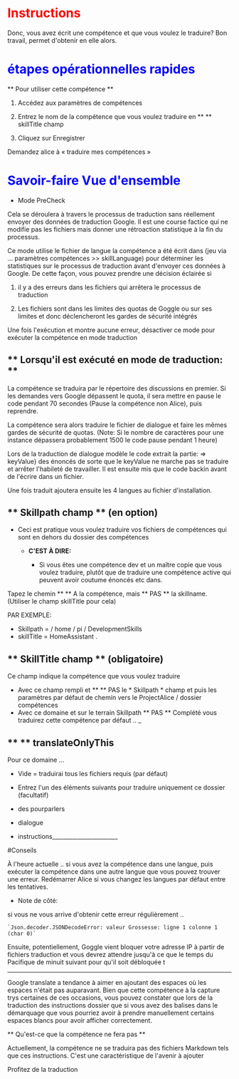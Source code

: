 
# <Span style = "color: #FF0000;"> <strong> Instructions </span> </strong>

Donc, vous avez écrit une compétence et que vous voulez le traduire? Bon travail, permet d'obtenir en elle alors.

# <Span style = "color: #0000FF;"> <strong> étapes opérationnelles rapides </span> </strong>

** Pour utiliser cette compétence **

1. Accédez aux paramètres de compétences

2. Entrez le nom de la compétence que vous voulez traduire en ** ** skillTitle champ

3. Cliquez sur Enregistrer

Demandez alice à « traduire mes compétences »

# <Span style = "color: #0000FF;"> <strong> Savoir-faire Vue d'ensemble </span> </strong>

- Mode PreCheck
 
Cela se déroulera à travers le processus de traduction sans réellement envoyer des données de traduction Google.
Il est une course factice qui ne modifie pas les fichiers mais donner une rétroaction statistique à la fin du processus.

Ce mode utilise le fichier de langue la compétence a été écrit dans (jeu via ... paramètres compétences >> skillLanguage) pour déterminer les statistiques sur le processus de traduction
avant d'envoyer ces données à Google. De cette façon, vous pouvez prendre une décision éclairée si

1. il y a des erreurs dans les fichiers qui arrêtera le processus de traduction

2. Les fichiers sont dans les limites des quotas de Goggle ou sur ses limites et donc déclencheront les gardes de sécurité intégrés

Une fois l'exécution et montre aucune erreur, désactiver ce mode pour exécuter la compétence en mode traduction


## ** Lorsqu'il est exécuté en mode de traduction: **

La compétence se traduira par le répertoire des discussions en premier. Si les demandes vers Google dépassent le quota, il sera
mettre en pause le code pendant 70 secondes (Pause la compétence non Alice), puis reprendre.

La compétence sera alors traduire le fichier de dialogue et faire les mêmes gardes de sécurité de quotas. (Note: Si le nombre de caractères
pour une instance dépassera probablement 1500 le code pause pendant 1 heure)

Lors de la traduction de dialogue modèle le code extrait la partie: => keyValue} des énoncés
de sorte que le keyValue ne marche pas se traduire et arrêter l'habileté de travailler. Il est ensuite mis que le code backin
avant de l'écrire dans un fichier.

Une fois traduit ajoutera ensuite les 4 langues au fichier d'installation.

## ** Skillpath champ ** (en option)

- Ceci est pratique vous voulez traduire vos fichiers de compétences qui sont en dehors du dossier des compétences

  - **C'EST À DIRE:**
 
    - Si vous êtes une compétence dev et un maître copie que vous voulez traduire, plutôt que de traduire une compétence active
qui peuvent avoir coutume énoncés etc dans.

Tapez le chemin ** ** A la compétence, mais ** PAS ** la skillname. (Utiliser le champ skillTitle pour cela)

PAR EXEMPLE:

- Skillpath = / home / pi / DevelopmentSkills
- skillTitle = HomeAssistant
.

## ** SkillTitle champ ** (obligatoire)

Ce champ indique la compétence que vous voulez traduire

- Avec ce champ rempli et ** ** PAS le * Skillpath * champ et puis les paramètres par défaut de chemin vers le ProjectAlice / dossier compétences
- Avec ce domaine et sur le terrain Skillpath ** PAS ** Complété vous traduirez cette compétence par défaut ..
_
## ** ** translateOnlyThis

Pour ce domaine ...

- Vide = traduirai tous les fichiers requis (par défaut)

- Entrez l'un des éléments suivants pour traduire uniquement ce dossier (facultatif)
 - des pourparlers
 - dialogue
 - instructions_______________________

#Conseils

À l'heure actuelle .. si vous avez la compétence dans une langue, puis exécuter la compétence dans une autre langue que vous pouvez trouver une erreur.
Redémarrer Alice si vous changez les langues par défaut entre les tentatives.

- Note de côté:

 si vous ne vous arrive d'obtenir cette erreur régulièrement ..
 
 `` `Json.decoder.JSONDecodeError: valeur Grossesse: ligne 1 colonne 1 (char 0)` ``
 
 Ensuite, potentiellement, Goggle vient bloquer votre adresse IP à partir de fichiers traduction et vous devrez attendre jusqu'à ce que le temps du Pacifique de minuit suivant pour qu'il soit débloquée t

------------------

Google translate a tendance à aimer en ajoutant des espaces où les espaces n'était pas auparavant. Bien que cette compétence à la capture trys
certaines de ces occasions, vous pouvez constater que lors de la traduction des instructions dossier que si vous avez des balises dans le démarquage
que vous pourriez avoir à prendre manuellement certains espaces blancs pour avoir afficher correctement.

** Qu'est-ce que la compétence ne fera pas **

Actuellement, la compétence ne se traduira pas des fichiers Markdown tels que ces instructions. C'est une caractéristique de l'avenir à ajouter

Profitez de la traduction